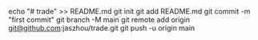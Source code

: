echo "# trade" >> README.md
git init
git add README.md
git commit -m "first commit"
git branch -M main
git remote add origin git@github.com:jaszhou/trade.git
git push -u origin main
